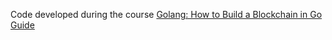 Code developed during the course [Golang: How to Build a Blockchain in Go Guide](https://www.udemy.com/course/golang-how-to-build-a-blockchain-in-go/)